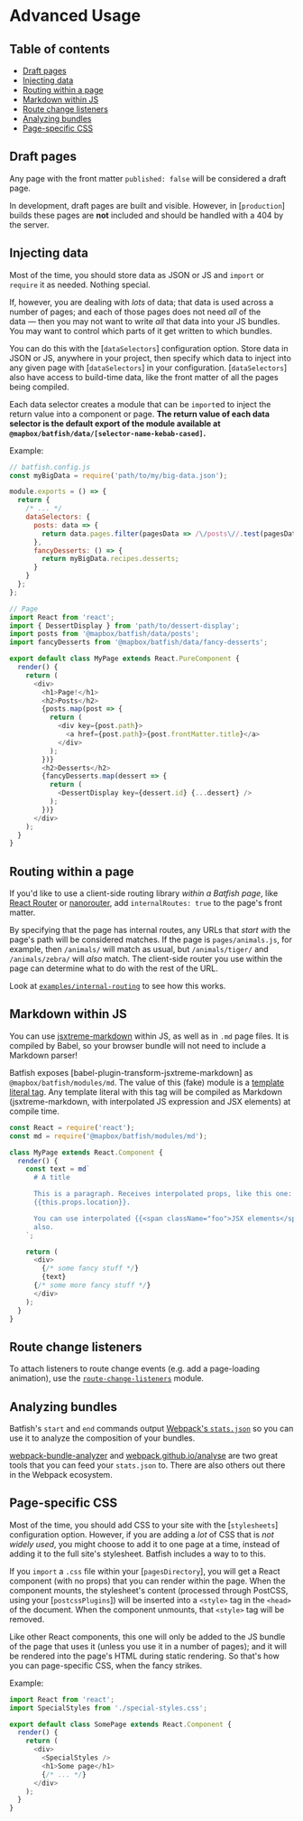 # Advanced Usage

## Table of contents

- [Draft pages](#draft-pages)
- [Injecting data](#injecting-data)
- [Routing within a page](#routing-within-a-page)
- [Markdown within JS](#markdown-within-js)
- [Route change listeners](#route-change-listeners)
- [Analyzing bundles](#analyzing-bundles)
- [Page-specific CSS](#page-specific-css)

## Draft pages

Any page with the front matter `published: false` will be considered a draft page.

In development, draft pages are built and visible.
However, in [`production`] builds these pages are **not** included and should be handled with a 404 by the server.

## Injecting data

Most of the time, you should store data as JSON or JS and `import` or `require` it as needed.
Nothing special.

If, however, you are dealing with _lots_ of data; that data is used across a number of pages; and each of those pages does not need _all_ of the data — then you may not want to write _all_ that data into your JS bundles.
You may want to control which parts of it get written to which bundles.

You can do this with the [`dataSelectors`] configuration option.
Store data in JSON or JS, anywhere in your project, then specify which data to inject into any given page with [`dataSelectors`] in your configuration.
[`dataSelectors`] also have access to build-time data, like the front matter of all the pages being compiled.

Each data selector creates a module that can be `import`ed to inject the return value into a component or page.
**The return value of each data selector is the default export of the module available at `@mapbox/batfish/data/[selector-name-kebab-cased]`.**

Example:

```js
// batfish.config.js
const myBigData = require('path/to/my/big-data.json');

module.exports = () => {
  return {
    /* ... */
    dataSelectors: {
      posts: data => {
        return data.pages.filter(pagesData => /\/posts\//.test(pagesData.path));
      },
      fancyDesserts: () => {
        return myBigData.recipes.desserts;
      }
    }
  };
};

// Page
import React from 'react';
import { DessertDisplay } from 'path/to/dessert-display';
import posts from '@mapbox/batfish/data/posts';
import fancyDesserts from '@mapbox/batfish/data/fancy-desserts';

export default class MyPage extends React.PureComponent {
  render() {
    return (
      <div>
        <h1>Page!</h1>
        <h2>Posts</h2>
        {posts.map(post => {
          return (
            <div key={post.path}>
              <a href={post.path}>{post.frontMatter.title}</a>
            </div>
          );
        })}
        <h2>Desserts</h2>
        {fancyDesserts.map(dessert => {
          return (
            <DessertDisplay key={dessert.id} {...dessert} />
          );
        })}
      </div>
    );
  }
}
```

## Routing within a page

If you'd like to use a client-side routing library _within a Batfish page_, like [React Router](https://reacttraining.com/react-router/) or [nanorouter](https://github.com/yoshuawuyts/nanorouter), add `internalRoutes: true` to the page's front matter.

By specifying that the page has internal routes, any URLs that _start with_ the page's path will be considered matches.
If the page is `pages/animals.js`, for example, then `/animals/` will match as usual, but `/animals/tiger/` and `/animals/zebra/` will _also_ match.
The client-side router you use within the page can determine what to do with the rest of the URL.

Look at [`examples/internal-routing`](../examples/internal-routing) to see how this works.

## Markdown within JS

You can use [jsxtreme-markdown](https://github.com/mapbox/jsxtreme-markdown) within JS, as well as in `.md` page files.
It is compiled by Babel, so your browser bundle will not need to include a Markdown parser!

Batfish exposes [babel-plugin-transform-jsxtreme-markdown] as `@mapbox/batfish/modules/md`.
The value of this (fake) module is a [template literal tag](https://developer.mozilla.org/en-US/docs/Web/JavaScript/Reference/Template_literals#Tagged_template_literals).
Any template literal with this tag will be compiled as Markdown (jsxtreme-markdown, with interpolated JS expression and JSX elements) at compile time.

```js
const React = require('react');
const md = require('@mapbox/batfish/modules/md');

class MyPage extends React.Component {
  render() {
    const text = md`
      # A title

      This is a paragraph. Receives interpolated props, like this one:
      {{this.props.location}}.

      You can use interpolated {{<span className="foo">JSX elements</span>}},
      also.
    `;

    return (
      <div>
        {/* some fancy stuff */}
        {text}
      {/* some more fancy stuff */}
      </div>
    );
  }
}
```

## Route change listeners

To attach listeners to route change events (e.g. add a page-loading animation), use the [`route-change-listeners`] module.

## Analyzing bundles

Batfish's `start` and `end` commands output [Webpack's `stats.json`](https://webpack.js.org/api/stats/) so you can use it to analyze the composition of your bundles.

[webpack-bundle-analyzer](https://github.com/th0r/webpack-bundle-analyzer) and [webpack.github.io/analyse](https://webpack.github.io/analyse/) are two great tools that you can feed your `stats.json` to.
There are also others out there in the Webpack ecosystem.

## Page-specific CSS

Most of the time, you should add CSS to your site with the [`stylesheets`] configuration option.
However, if you are adding a _lot_ of CSS that is _not widely used_, you might choose to add it to one page at a time, instead of adding it to the full site's stylesheet.
Batfish includes a way to to this.

If you `import` a `.css` file within your [`pagesDirectory`], you will get a React component (with no props) that you can render within the page.
When the component mounts, the stylesheet's content (processed through PostCSS, using your [`postcssPlugins`]) will be inserted into a `<style>` tag in the `<head>` of the document.
When the component unmounts, that `<style>` tag will be removed.

Like other React components, this one will only be added to the JS bundle of the page that uses it (unless you use it in a number of pages); and it will be rendered into the page's HTML during static rendering.
So that's how you can page-specific CSS, when the fancy strikes.

Example:

```js
import React from 'react';
import SpecialStyles from './special-styles.css';

export default class SomePage extends React.Component {
  render() {
    return (
      <div>
        <SpecialStyles />
        <h1>Some page</h1>
        {/* ... */}
      </div>
    );
  }
}
```

[`route-change-listeners`]: ./batfish-modules.md#route-change-listeners
